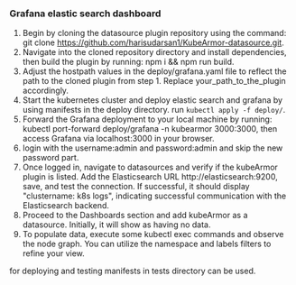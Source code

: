 ### Grafana elastic search dashboard

1) Begin by cloning the datasource plugin repository using the command: git clone https://github.com/harisudarsan1/KubeArmor-datasource.git.
2) Navigate into the cloned repository directory and install dependencies, then build the plugin by running: npm i && npm run build.
3) Adjust the hostpath values in the deploy/grafana.yaml file to reflect the path to the cloned plugin from step 1. Replace your_path_to_the_plugin accordingly.
4) Start the kubernetes cluster and deploy elastic search and grafana by using manifests in the deploy directory. run `kubectl apply -f deploy/`.
5) Forward the Grafana deployment to your local machine by running: kubectl port-forward deploy/grafana -n kubearmor 3000:3000, then access Grafana via localhost:3000 in your browser.
6) login with the username:admin and password:admin and skip the new password part.
7) Once logged in, navigate to datasources and verify if the kubeArmor plugin is listed. Add the Elasticsearch URL http://elasticsearch:9200, save, and test the connection. 
If successful, it should display "clustername: k8s logs", indicating successful communication with the Elasticsearch backend.
8) Proceed to the Dashboards section and add kubeArmor as a datasource. Initially, it will show as having no data.
9) To populate data, execute some kubectl exec commands and observe the node graph. You can utilize the namespace and labels filters to refine your view.

for deploying and testing manifests in tests directory can be used.

